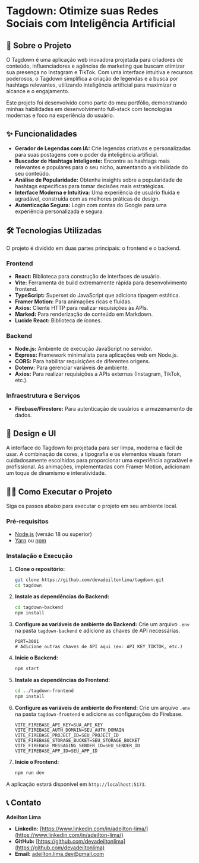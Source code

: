 # Tagdown: Otimize suas Redes Sociais com Inteligência Artificial



## 🚀 Sobre o Projeto

O Tagdown é uma aplicação web inovadora projetada para criadores de conteúdo, influenciadores e agências de marketing que buscam otimizar sua presença no Instagram e TikTok. Com uma interface intuitiva e recursos poderosos, o Tagdown simplifica a criação de legendas e a busca por hashtags relevantes, utilizando inteligência artificial para maximizar o alcance e o engajamento.

Este projeto foi desenvolvido como parte do meu portfólio, demonstrando minhas habilidades em desenvolvimento full-stack com tecnologias modernas e foco na experiência do usuário.

## ✨ Funcionalidades

*   **Gerador de Legendas com IA:** Crie legendas criativas e personalizadas para suas postagens com o poder da inteligência artificial.
*   **Buscador de Hashtags Inteligente:** Encontre as hashtags mais relevantes e populares para o seu nicho, aumentando a visibilidade do seu conteúdo.
*   **Análise de Popularidade:** Obtenha insights sobre a popularidade de hashtags específicas para tomar decisões mais estratégicas.
*   **Interface Moderna e Intuitiva:** Uma experiência de usuário fluida e agradável, construída com as melhores práticas de design.
*   **Autenticação Segura:** Login com contas do Google para uma experiência personalizada e segura.

## 🛠️ Tecnologias Utilizadas

O projeto é dividido em duas partes principais: o frontend e o backend.

### Frontend

*   **React:** Biblioteca para construção de interfaces de usuário.
*   **Vite:** Ferramenta de build extremamente rápida para desenvolvimento frontend.
*   **TypeScript:** Superset do JavaScript que adiciona tipagem estática.
*   **Framer Motion:** Para animações ricas e fluidas.
*   **Axios:** Cliente HTTP para realizar requisições às APIs.
*   **Marked:** Para renderização de conteúdo em Markdown.
*   **Lucide React:** Biblioteca de ícones.

### Backend

*   **Node.js:** Ambiente de execução JavaScript no servidor.
*   **Express:** Framework minimalista para aplicações web em Node.js.
*   **CORS:** Para habilitar requisições de diferentes origens.
*   **Dotenv:** Para gerenciar variáveis de ambiente.
*   **Axios:** Para realizar requisições a APIs externas (Instagram, TikTok, etc.).

### Infraestrutura e Serviços

*   **Firebase/Firestore:** Para autenticação de usuários e armazenamento de dados.

## 🎨 Design e UI

A interface do Tagdown foi projetada para ser limpa, moderna e fácil de usar. A combinação de cores, a tipografia e os elementos visuais foram cuidadosamente escolhidos para proporcionar uma experiência agradável e profissional. As animações, implementadas com Framer Motion, adicionam um toque de dinamismo e interatividade.

## 👨‍💻 Como Executar o Projeto

Siga os passos abaixo para executar o projeto em seu ambiente local.

### Pré-requisitos

*   [Node.js](https://nodejs.org/en/) (versão 18 ou superior)
*   [Yarn](https://yarnpkg.com/) ou [npm](https://www.npmjs.com/)

### Instalação e Execução

1.  **Clone o repositório:**
    ```bash
    git clone https://github.com/devadeiltonlima/tagdown.git
    cd tagdown
    ```

2.  **Instale as dependências do Backend:**
    ```bash
    cd tagdown-backend
    npm install
    ```

3.  **Configure as variáveis de ambiente do Backend:**
    Crie um arquivo `.env` na pasta `tagdown-backend` e adicione as chaves de API necessárias.
    ```
    PORT=3001
    # Adicione outras chaves de API aqui (ex: API_KEY_TIKTOK, etc.)
    ```

4.  **Inicie o Backend:**
    ```bash
    npm start
    ```

5.  **Instale as dependências do Frontend:**
    ```bash
    cd ../tagdown-frontend
    npm install
    ```

6.  **Configure as variáveis de ambiente do Frontend:**
    Crie um arquivo `.env` na pasta `tagdown-frontend` e adicione as configurações do Firebase.
    ```
    VITE_FIREBASE_API_KEY=SUA_API_KEY
    VITE_FIREBASE_AUTH_DOMAIN=SEU_AUTH_DOMAIN
    VITE_FIREBASE_PROJECT_ID=SEU_PROJECT_ID
    VITE_FIREBASE_STORAGE_BUCKET=SEU_STORAGE_BUCKET
    VITE_FIREBASE_MESSAGING_SENDER_ID=SEU_SENDER_ID
    VITE_FIREBASE_APP_ID=SEU_APP_ID
    ```

7.  **Inicie o Frontend:**
    ```bash
    npm run dev
    ```

A aplicação estará disponível em `http://localhost:5173`.

## 📞 Contato

**Adeilton Lima**

*   **LinkedIn:** [https://www.linkedin.com/in/adeilton-lima/](https://www.linkedin.com/in/adeilton-lima/)
*   **GitHub:** [https://github.com/devadeiltonlima](https://github.com/devadeiltonlima)
*   **Email:** adeilton.lima.dev@gmail.com
